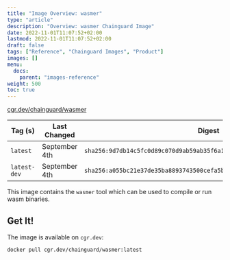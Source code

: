 ```yaml
---
title: "Image Overview: wasmer"
type: "article"
description: "Overview: wasmer Chainguard Image"
date: 2022-11-01T11:07:52+02:00
lastmod: 2022-11-01T11:07:52+02:00
draft: false
tags: ["Reference", "Chainguard Images", "Product"]
images: []
menu:
  docs:
    parent: "images-reference"
weight: 500
toc: true
---
```


[cgr.dev/chainguard/wasmer](https://github.com/chainguard-images/images/tree/main/images/wasmer)

| Tag (s)       | Last Changed  | Digest                                                                    |
|---------------|---------------|---------------------------------------------------------------------------|
|  `latest`     | September 4th | `sha256:9d7db14c5fc0d89c070d9ab59ab35f6a1411b00b036350cd37390c5778a6b046` |
|  `latest-dev` | September 4th | `sha256:a055bc21e37de35ba8893743500cefa5b8d769c536b68d4cca148d756f1646fc` |



This image contains the `wasmer` tool which can be used to compile or run wasm binaries.

## Get It!

The image is available on `cgr.dev`:

```
docker pull cgr.dev/chainguard/wasmer:latest
```


